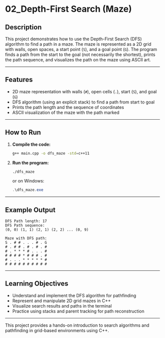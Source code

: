 # 02_Depth-First Search (Maze)

## Description

This project demonstrates how to use the Depth-First Search (DFS) algorithm to find a path in a maze. The maze is represented as a 2D grid with walls, open spaces, a start point (`S`), and a goal point (`G`). The program finds a path from the start to the goal (not necessarily the shortest), prints the path sequence, and visualizes the path on the maze using ASCII art.

---

## Features

- 2D maze representation with walls (`#`), open cells (`.`), start (`S`), and goal (`G`)
- DFS algorithm (using an explicit stack) to find a path from start to goal
- Prints the path length and the sequence of coordinates
- ASCII visualization of the maze with the path marked

---

## How to Run

1. **Compile the code:**
   ```bash
   g++ main.cpp -o dfs_maze -std=c++11
   ```

2. **Run the program:**
   ```bash
   ./dfs_maze
   ```
   or on Windows:
   ```powershell
   .\dfs_maze.exe
   ```

---

## Example Output

```
DFS Path length: 17
DFS Path sequence:
(0, 0) (1, 1) (2, 1) (2, 2) ... (0, 9)

Maze with DFS path:
S . # # . . . # . G 
# . # # . # . # . # 
# . * * * # . . . # 
# # # # * # # # . # 
# . . . * * * * * # 
# # # # # # # # # # 
```

---

## Learning Objectives

- Understand and implement the DFS algorithm for pathfinding
- Represent and manipulate 2D grid mazes in C++
- Visualize search results and paths in the terminal
- Practice using stacks and parent tracking for path reconstruction

---

This project provides a hands-on introduction to search algorithms and pathfinding in grid-based environments using C++.